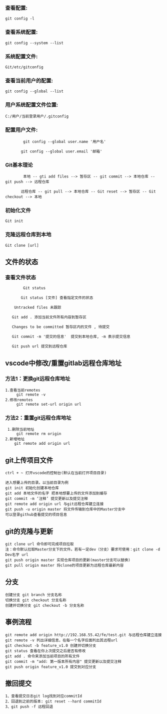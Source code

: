 ### 查看配置:

 	git config -l

### 查看系统配置:

```
git config --system --list
```



### 系统配置文件:

```
Git/etc/gitconfig
```



### 查看当前用户的配置: 	

```
git config --global --list
```



### 用户系统配置文件位置: 

```
C:/用户/当前登录用户/.gitconfig
```



### 配置用户文件: 

```
		git config --global user.name '用户名'

​		git config --global user.email '邮箱'
```





### Git基本理论

```
		本地 -- gti add files --> 暂存区 -- git commit --> 本地仓库 -- git push --> 远程仓库

​		远程仓库 -- git pull --> 本地仓库 -- Git reset --> 暂存区 -- Git checkout --> 本地 
```



### 初始化文件

```
Git init
```



### 克隆远程仓库到本地

```
Git clone [url]
```



## 文件的状态

### 	查看文件状态

```
		Git status 

​		Git status [文件] 查看指定文件的状态
```



```
	Untracked files 未跟踪

​	Git add . 添加当前文件所有内容到暂存区

​	Changes to be committed 暂存区内的文件 , 待提交

​	Git commit -m '提交的信息'  提交到本地仓库, -m 表示提交信息

​	Git push url 提交到远程仓库 
```



## vscode中修改/重置gitlab远程仓库地址

### 方法1：更换git远程仓库地址

```
1.查看当前remotes
     git remote -v
2.修改remotes   
     git remote set-url origin url
```



### 方法2：重置git远程仓库地址

```
 1.删除当前地址
     git remote rm origin
2.新增地址
    git remote add origin url
```





## git上传项目文件

```
ctrl + ~ 打开vscode的控制台(默认在当前打开项目目录)

进入想要上传的目录。以当前目录为例
git init 初始化创建本地仓库
git add 本地文件的名字 把本地想要上传的文件添加到缓存
git commit -m ‘注释’ 提交更新以及提交注释
git remote add origin url 与git远程仓库建立连接
git push -u origin master 将文件传输到仓库中的Master分支中
可以登录github查看提交的项目信息
```

## git的克隆与更新

```
git clone url 命令即可完成项目拉取
注：命令默认拉取Master分支下的文件。若有一定dev（分支）要求可使用：git clone -d Dev名字 url
git push origin master 实现仓库项目的更新(master分支可以替换)
git pull origin master 将clone的项目更新为远程仓库最新内容
```

## 分支

```
创建分支 git branch 分支名称
切换分支 git checkout 分支名称
创建并切换分支 git checkout -b 分支名称
```

## 事例流程

```
git remote add origin http://192.168.55.42/fe/test.git 与远程仓库建立连接
git remote -v 列出详细信息，在每一个名字后面列出其远程url
git checkout -b feature_v1.0 创建并切换分支
git status 查看在你上次提交之后是否有修改
git add . 命令来添加当前项目的所有文件
git commit -m "add: 第一版本所有内容" 提交更新以及提交注释
git push origin feature_v1.0 提交到对应分支
```



## 撤回提交

```
1、查看提交日志git log找到对应commitId
2、回退到之前的版本: git reset --hard commitId
3、git push -f 远程回退
```

